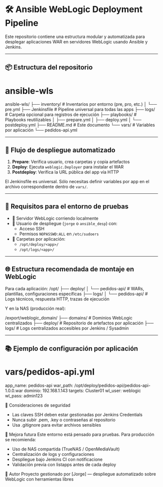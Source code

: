 # 🛠️ Ansible WebLogic Deployment Pipeline

Este repositorio contiene una estructura modular y automatizada para desplegar aplicaciones WAR en servidores WebLogic usando Ansible y Jenkins.

---

## 📦 Estructura del repositorio
# ansible-wls
ansible-wls/
├── inventory/           # Inventarios por entorno (pre, pro, etc.)
│   └── pre.yml
├── Jenkinsfile          # Pipeline universal para todas las apps
├── logs/                # Carpeta opcional para registros de ejecución
├── playbooks/           # Playbooks reutilizables
│   ├── prepare.yml
│   ├── deploy.yml
│   └── postdeploy.yml
├── README.md            # Este documento
└── vars/                # Variables por aplicación
    └── pedidos-api.yml

---

## 🚀 Flujo de despliegue automatizado

1. **Prepare**: Verifica usuario, crea carpetas y copia artefactos
2. **Deploy**: Ejecuta `weblogic.Deployer` para instalar el WAR
3. **Postdeploy**: Verifica la URL pública del app vía HTTP

El Jenkinsfile es universal. Sólo necesitas definir variables por app en el archivo correspondiente dentro de `vars/`.

---

## 🧪 Requisitos para el entorno de pruebas

- 🐧 Servidor WebLogic corriendo localmente
- 🔐 Usuario de despliegue (`jorge` o `ansible_desp`) con:
  - Acceso SSH
  - Permisos `NOPASSWD:ALL` en `/etc/sudoers`
- 📂 Carpetas por aplicación:
  - `/opt/deploy/<app>/`
  - `/opt/logs/<app>/`

---

## 🌐 Estructura recomendada de montaje en WebLogic

Para cada aplicación:
/opt/
├── deploy/
│   └── pedidos-api/         # WARs, plantillas, configuraciones específicas
├── logs/
│   └── pedidos-api/         # Logs técnicos, respuesta HTTP, trazas de ejecución

Y en la NAS (producción real):

/export/weblogic_domain/
├── domains/                 # Dominios WebLogic centralizados
├── deploy/                  # Repositorio de artefactos por aplicación
├── logs/                    # Logs centralizados accesibles por Jenkins / Sysadmin

---

## 📚 Ejemplo de configuración por aplicación

# vars/pedidos-api.yml

app_name: pedidos-api
war_path: /opt/deploy/pedidos-api/pedidos-api-1.0.0.war
dominio: 192.168.1.143
targets: Cluster01
wl_user: weblogic
wl_pass: admin123

🔐 Consideraciones de seguridad
- Las claves SSH deben estar gestionadas por Jenkins Credentials
- Nunca subir .pem, .key o contraseñas al repositorio
- Usa .gitignore para evitar archivos sensibles

📘 Mejora futura
Este entorno está pensado para pruebas. Para producción se recomienda:
- Uso de NAS compartida (TrueNAS / OpenMediaVault)
- Centralización de logs y configuraciones
- Despliegue bajo Jenkins CI con notificacione
- Validación previa con listapps antes de cada deploy

🙌 Autor
Proyecto gestionado por [Jorge] — despliegue automatizado sobre WebLogic con herramientas libres 


